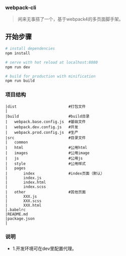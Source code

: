 ### webpack-cli
> 闲来无事搭了一个，基于webpack4的多页面脚手架。

## 开始步骤

``` bash
# install dependencies
npm install

# serve with hot reload at localhost:8080
npm run dev

# build for production with minification
npm run build
```

### 项目结构

```
|dist						#打包文件
|
|build						#build目录
|	webpack.base.config.js	#基础文件
|	webpack.dev.config.js	#开发
|	webpack.prod.config.js	#生产
|src						#目录文件
|   common							
|	html					#公用html
|	images					#公用image
|	js						#公用js
|	style					#公用样式
|	pages
|		index               #index页面（默认）
|		index.js
|		index.html
|		index.scss
|	other					#其他页面
|		XXX.js
|		XXX.scss
|		XXX.html
|.babelrc
|README.md
|package.json
|
```

### 说明
- 1.开发环境可在dev里配置代理。
